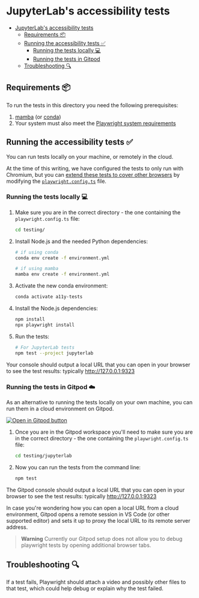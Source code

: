# JupyterLab's accessibility tests

- [JupyterLab's accessibility tests](#jupyterlabs-accessibility-tests)
  - [Requirements 📦](#requirements-)
  - [Running the accessibility tests ✅](#running-the-accessibility-tests-)
    - [Running the tests locally 💻](#running-the-tests-locally-)
    - [Running the tests in Gitpod](#running-the-tests-in-gitpod)
  - [Troubleshooting 🔍](#troubleshooting-)

## Requirements 📦

To run the tests in this directory you need the following prerequisites:

1. [mamba](https://github.com/mamba-org/mamba) (or [conda](https://docs.conda.io/projects/conda/en/latest/commands/install.html))
1. Your system must also meet the [Playwright system requirements](https://playwright.dev/docs/library#system-requirements)

## Running the accessibility tests ✅

You can run tests locally on your machine, or remotely in the cloud.

At the time of this writing, we have configured the tests to only run with Chromium,
but you can [extend these tests to cover other browsers](https://github.com/MarcusFelling/demo.playwright/blob/main/accessibility/playwright.config.ts)
by modifying the [`playwright.config.ts`](testing/jupyterlab/playwright.config.ts) file.

### Running the tests locally 💻

1. Make sure you are in the correct directory - the one containing the `playwright.config.ts` file:

   ```bash
   cd testing/
   ```

2. Install Node.js and the needed Python dependencies:

   ```bash
   # if using conda
   conda env create -f environment.yml

   # if using mamba
   mamba env create -f environment.yml
   ```

3. Activate the new conda environment:

   ```bash
   conda activate a11y-tests
   ```

4. Install the Node.js dependencies:

   ```bash
   npm install
   npx playwright install
   ```

5. Run the tests:

   ```bash
   # For JupyterLab tests
   npm test --project jupyterlab
   ```

Your console should output a local URL that you can open in your browser to see
the test results: typically <http://127.0.0.1:9323>

### Running the tests in Gitpod ☁️

As an alternative to running the tests locally on your own machine, you can run
them in a cloud environment on Gitpod.

[![Open in Gitpod button](https://gitpod.io/button/open-in-gitpod.svg)](https://gitpod.io/#https://github.com/jupyter/accessibility)

1. Once you are in the Gitpod workspace you'll need to make sure you are in the correct directory - the one containing the `playwright.config.ts` file:

   ```bash
   cd testing/jupyterlab
   ```

1. Now you can run the tests from the command line:

   ```bash
   npm test
   ```

The Gitpod console should output a local URL that you can open in your browser
to see the test results: typically <http://127.0.0.1:9323>

In case you're wondering how you can open a local URL from a cloud environment,
Gitpod opens a remote session in VS Code (or other supported editor) and sets it
up to proxy the local URL to its remote server address.

> **Warning**
> Currently our Gitpod setup does not allow you to debug playwright tests by opening additional browser tabs.

## Troubleshooting 🔍

If a test fails, Playwright should attach a video and possibly other files to
that test, which could help debug or explain why the test failed.
